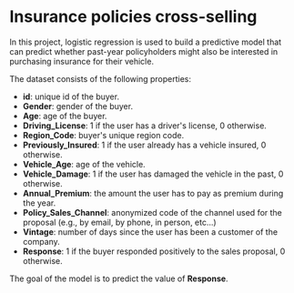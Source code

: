 # Insurance policies cross-selling
 
In this project, logistic regression is used to build a predictive model that can predict whether past-year policyholders might also be interested in purchasing insurance for their vehicle.

The dataset consists of the following properties:

- **id**: unique id of the buyer.
- **Gender**: gender of the buyer.
- **Age**: age of the buyer.
- **Driving_License**: 1 if the user has a driver's license, 0 otherwise.
- **Region_Code**: buyer's unique region code.
- **Previously_Insured**: 1 if the user already has a vehicle insured, 0 otherwise.
- **Vehicle_Age**: age of the vehicle.
- **Vehicle_Damage**: 1 if the user has damaged the vehicle in the past, 0 otherwise.
- **Annual_Premium**: the amount the user has to pay as premium during the year.
- **Policy_Sales_Channel**: anonymized code of the channel used for the proposal (e.g., by email, by phone, in person, etc...)
- **Vintage**: number of days since the user has been a customer of the company.
- **Response**: 1 if the buyer responded positively to the sales proposal, 0 otherwise.

  

The goal of the model is to predict the value of **Response**.
